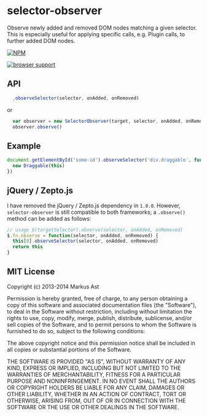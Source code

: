 # selector-observer

Observe newly added and removed DOM nodes matching a given selector. This is especially useful for applying specific calls, e.g. Plugin calls, to further added DOM nodes.

[![NPM](https://badge.fury.io/js/selector-observer.png)](https://npmjs.org/package/selector-observer)

[![browser support](https://ci.testling.com/rkusa/selector-observer.png)
](https://ci.testling.com/rkusa/selector-observer)

## API

```js
  .observeSelector(selector, onAdded, onRemoved)
```

or

```js
  var observer = new SelectorObserver(target, selector, onAdded, onRemoved)
  observer.observe()
```

## Example

```js
document.getElementById('some-id').observeSelector('div.draggable', function() {
  new Draggable(this)
})
```

## jQuery / Zepto.js

I have removed the jQuery / Zepto.js dependency in `1.0.0`. However, `selector-observer` is still compatible to both frameworks; a `.observe()` method can be added as follows:

```js
// usage $(targetSelector).observe(selector, onAdded, onRemoved)
$.fn.observe = function(selector, onAdded, onRemoved) {
  this[0].observeSelector(selector, onAdded, onRemoved)
  return this
}
```

## MIT License
Copyright (c) 2013-2014 Markus Ast

Permission is hereby granted, free of charge, to any person obtaining a copy of this software and associated documentation files (the "Software"), to deal in the Software without restriction, including without limitation the rights to use, copy, modify, merge, publish, distribute, sublicense, and/or sell copies of the Software, and to permit persons to whom the Software is furnished to do so, subject to the following conditions:

The above copyright notice and this permission notice shall be included in all copies or substantial portions of the Software.

THE SOFTWARE IS PROVIDED "AS IS", WITHOUT WARRANTY OF ANY KIND, EXPRESS OR IMPLIED, INCLUDING BUT NOT LIMITED TO THE WARRANTIES OF MERCHANTABILITY, FITNESS FOR A PARTICULAR PURPOSE AND NONINFRINGEMENT. IN NO EVENT SHALL THE AUTHORS OR COPYRIGHT HOLDERS BE LIABLE FOR ANY CLAIM, DAMAGES OR OTHER LIABILITY, WHETHER IN AN ACTION OF CONTRACT, TORT OR OTHERWISE, ARISING FROM, OUT OF OR IN CONNECTION WITH THE SOFTWARE OR THE USE OR OTHER DEALINGS IN THE SOFTWARE.